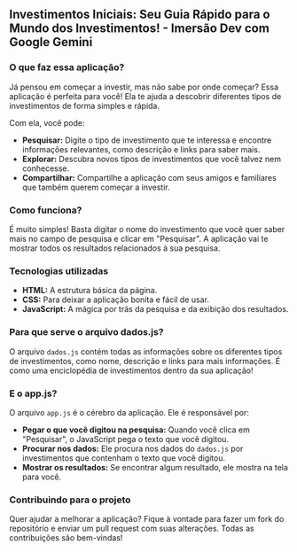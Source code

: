 ## **Investimentos Iniciais: Seu Guia Rápido para o Mundo dos Investimentos! - Imersão Dev com Google Gemini** 

### **O que faz essa aplicação?**

Já pensou em começar a investir, mas não sabe por onde começar? Essa aplicação é perfeita para você! Ela te ajuda a descobrir diferentes tipos de investimentos de forma simples e rápida. 

Com ela, você pode:

* **Pesquisar:** Digite o tipo de investimento que te interessa e encontre informações relevantes, como descrição e links para saber mais.
* **Explorar:** Descubra novos tipos de investimentos que você talvez nem conhecesse.
* **Compartilhar:** Compartilhe a aplicação com seus amigos e familiares que também querem começar a investir.

### **Como funciona?**

É muito simples! Basta digitar o nome do investimento que você quer saber mais no campo de pesquisa e clicar em "Pesquisar". A aplicação vai te mostrar todos os resultados relacionados à sua pesquisa.

### **Tecnologias utilizadas**

* **HTML:** A estrutura básica da página.
* **CSS:** Para deixar a aplicação bonita e fácil de usar.
* **JavaScript:** A mágica por trás da pesquisa e da exibição dos resultados.

### **Para que serve o arquivo dados.js?**

O arquivo `dados.js` contém todas as informações sobre os diferentes tipos de investimentos, como nome, descrição e links para mais informações. É como uma enciclopédia de investimentos dentro da sua aplicação!

### **E o app.js?**

O arquivo `app.js` é o cérebro da aplicação. Ele é responsável por:

* **Pegar o que você digitou na pesquisa:** Quando você clica em "Pesquisar", o JavaScript pega o texto que você digitou.
* **Procurar nos dados:** Ele procura nos dados do `dados.js` por investimentos que contenham o texto que você digitou.
* **Mostrar os resultados:** Se encontrar algum resultado, ele mostra na tela para você.

### **Contribuindo para o projeto**

Quer ajudar a melhorar a aplicação? Fique à vontade para fazer um fork do repositório e enviar um pull request com suas alterações. Todas as contribuições são bem-vindas!

